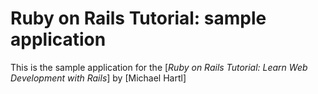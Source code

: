 # Ruby on Rails Tutorial: sample application

This is the sample application for the [*Ruby on Rails Tutorial:
Learn Web Development with Rails*] by [Michael Hartl]


